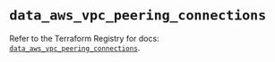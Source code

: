 # `data_aws_vpc_peering_connections`

Refer to the Terraform Registry for docs: [`data_aws_vpc_peering_connections`](https://registry.terraform.io/providers/hashicorp/aws/6.6.0/docs/data-sources/vpc_peering_connections).
